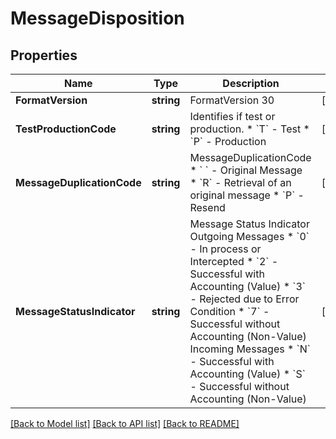 # MessageDisposition

## Properties
Name | Type | Description | Notes
------------ | ------------- | ------------- | -------------
**FormatVersion** | **string** | FormatVersion 30  | [optional] 
**TestProductionCode** | **string** | Identifies if test or production.  * &#x60;T&#x60; - Test * &#x60;P&#x60; - Production  | [optional] 
**MessageDuplicationCode** | **string** | MessageDuplicationCode  * &#x60; &#x60; - Original Message * &#x60;R&#x60; - Retrieval of an original message * &#x60;P&#x60; - Resend  | [optional] 
**MessageStatusIndicator** | **string** | Message Status Indicator  Outgoing Messages * &#x60;0&#x60; - In process or Intercepted * &#x60;2&#x60; - Successful with Accounting (Value) * &#x60;3&#x60; - Rejected due to Error Condition * &#x60;7&#x60; - Successful without Accounting (Non-Value)  Incoming Messages * &#x60;N&#x60; - Successful with Accounting (Value) * &#x60;S&#x60; - Successful without Accounting (Non-Value)  | [optional] 

[[Back to Model list]](../README.md#documentation-for-models) [[Back to API list]](../README.md#documentation-for-api-endpoints) [[Back to README]](../README.md)


